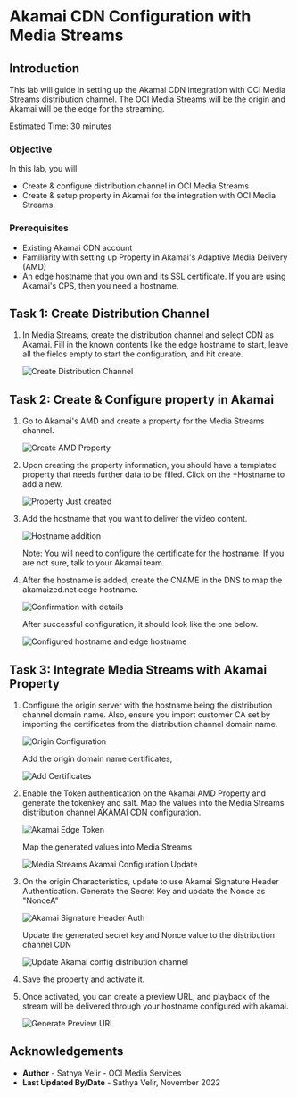 # Akamai CDN Configuration with Media Streams
## Introduction

This lab will guide in setting up the Akamai CDN integration with OCI Media Streams distribution channel.
The OCI Media Streams will be the origin and Akamai will be the edge for the streaming.

Estimated Time: 30 minutes

### Objective 

In this lab, you will

* Create & configure distribution channel in OCI Media Streams
* Create & setup property in Akamai for the integration with OCI Media Streams.


### Prerequisites

- Existing Akamai CDN account
- Familiarity with setting up Property in Akamai's Adaptive Media Delivery (AMD)
- An edge hostname that you own and its SSL certificate. If you are using Akamai's CPS, then you need a hostname.

## Task 1: Create Distribution Channel

1. In Media Streams, create the distribution channel and select CDN as Akamai. Fill in the known contents like the edge hostname to start, leave all the fields empty to start the configuration, and hit create.

   ![Create Distribution Channel](images/create-distribution-channel.png " ")

## Task 2: Create & Configure property in Akamai

1. Go to Akamai's AMD and create a property for the Media Streams channel.

   ![Create AMD Property](images/create-property-name.png " ")

2. Upon creating the property information, you should have a templated property that needs further data to be filled. Click on the +Hostname to add a new.

   ![Property Just created](images/property-just-created.png " ")

3. Add the hostname that you want to deliver the video content.

   ![Hostname addition](images/add-hostname.png " ")

   Note: You will need to configure the certificate for the hostname. If you are not sure, talk to your Akamai team.

4. After the hostname is added, create the CNAME in the DNS to map the akamaized.net edge hostname.
   
   ![Confirmation with details](images/add-hostname-cname.png " ")

   After successful configuration, it should look like the one below.

   ![Configured hostname and edge hostname](images/hostname-edge-hostname.png " ")

## Task 3: Integrate Media Streams with Akamai Property

1. Configure the origin server with the hostname being the distribution channel domain name. Also, ensure you import customer CA set by importing the certificates from the distribution channel domain name.

   ![Origin Configuration](images/origin-server-configuration.png " ")

   Add the origin domain name certificates, 

   ![Add Certificates](images/origin-server-ca-cert-add.png " ")


2. Enable the Token authentication on the Akamai AMD Property and generate the tokenkey and salt. 
   Map the values into the Media Streams distribution channel AKAMAI CDN configuration.

   ![Akamai Edge Token](images/akami-edge-token-auth-enable.png " ")

   Map the generated values into Media Streams

   ![Media Streams Akamai Configuration Update](images/channel-edge-token-config.png " ")

3. On the origin Characteristics, update to use Akamai Signature Header Authentication. Generate the Secret Key and update the Nonce as "NonceA"
   
   ![Akamai Signature Header Auth](images/akamai-signature-auth.png " ")

   Update the generated secret key and Nonce value to the distribution channel CDN 

   ![Update Akamai config distribution channel](images/distribution_channel-signature-update.png " ")

4. Save the property and activate it.

5. Once activated, you can create a preview URL, and playback of the stream will be delivered through your hostname configured with akamai.
    
   ![Generate Preview URL](images/generate-preview-url.png " ")

## Acknowledgements
- **Author** - Sathya Velir - OCI Media Services
- **Last Updated By/Date** - Sathya Velir, November 2022